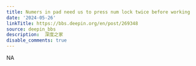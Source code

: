 ```yaml
---
title: Numers in pad need us to press num lock twice before working
date: '2024-05-26'
linkTitle: https://bbs.deepin.org/en/post/269348
source: deepin_bbs
description:  深度之家 
disable_comments: true
---
```

NA
